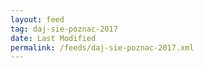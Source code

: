 ```yaml
---
layout: feed
tag: daj-sie-poznac-2017
date: Last Modified
permalink: /feeds/daj-sie-poznac-2017.xml
---
```

